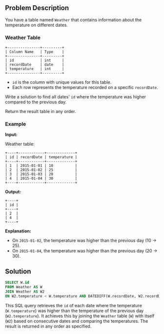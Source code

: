 ## Problem Description

You have a table named `Weather` that contains information about the temperature on different dates.

### Weather Table

```
+---------------+---------+
| Column Name   | Type    |
+---------------+---------+
| id            | int     |
| recordDate    | date    |
| temperature   | int     |
+---------------+---------+
```

- `id` is the column with unique values for this table.
- Each row represents the temperature recorded on a specific `recordDate`.

Write a solution to find all dates' `id` where the temperature was higher compared to the previous day.

Return the result table in any order.

### Example

**Input:**

Weather table:
```
+----+------------+-------------+
| id | recordDate | temperature |
+----+------------+-------------+
| 1  | 2015-01-01 | 10          |
| 2  | 2015-01-02 | 25          |
| 3  | 2015-01-03 | 20          |
| 4  | 2015-01-04 | 30          |
+----+------------+-------------+
```

**Output:**
```
+----+
| id |
+----+
| 2  |
| 4  |
+----+
```

**Explanation:**
- On `2015-01-02`, the temperature was higher than the previous day (10 -> 25).
- On `2015-01-04`, the temperature was higher than the previous day (20 -> 30).

## Solution

```sql
SELECT W.id 
FROM Weather AS W
JOIN Weather AS W2
ON W2.temperature < W.temperature AND DATEDIFF(W.recordDate, W2.recordDate)= 1
```

This SQL query retrieves the `id` of each date where the temperature (`W.temperature`) was higher than the temperature of the previous day (`W2.temperature`). It achieves this by joining the `Weather` table (`W`) with itself (`W2`) based on consecutive dates and comparing the temperatures. The result is returned in any order as specified.
